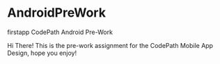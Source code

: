 # AndroidPreWork
firstapp
CodePath Android Pre-Work

Hi There! This is the pre-work assignment for the CodePath Mobile App Design, hope you enjoy!
